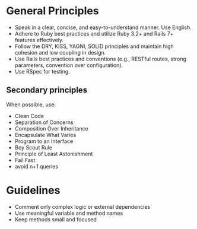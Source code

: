 
# General Principles

- Speak in a clear, concise, and easy-to-understand manner. Use English.
- Adhere to Ruby best practices and utilize Ruby 3.2+ and Rails 7+ features effectively.
- Follow the DRY, KISS, YAGNI, SOLID principles and maintain high cohesion and low coupling in design.
- Use Rails best practices and conventions (e.g., RESTful routes, strong parameters, convention over configuration).
- Use RSpec for testing.


## Secondary principles

When possible, use:

- Clean Code
- Separation of Concerns
- Composition Over Inheritance
- Encapsulate What Varies
- Program to an Interface
- Boy Scout Rule
- Principle of Least Astonishment
- Fail Fast
- avoid n+1 queries

# Guidelines

- Comment only complex logic or external dependencies
- Use meaningful variable and method names
- Keep methods small and focused
